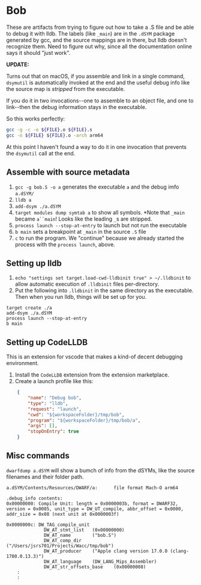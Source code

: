 # Bob

These are artifacts from trying to figure out how to take a .S file and be able to debug it with lldb.  The labels (like `_main`) are in the `.dSYM` package generated by gcc, and the source mappings are in there, but lldb doesn't recognize them.  Need to figure out why, since all the documentation online says it should "just work".

**UPDATE:**

Turns out that on macOS, if you assemble and link in a single command, `dsymutil` is automatically invoked at the end and the useful debug info like the source map is *stripped* from the executable.  

If you do it in two invocations--one to assemble to an object file, and one to link--then the debug information stays in the executable.

So this works perfectly:

```bash
gcc -g -c -o ${FILE}.o ${FILE}.s
gcc -o ${FILE} ${FILE}.o -arch arm64
```

At this point I haven't found a way to do it in one invocation that prevents the `dsymutil` call at the end.

## Assemble with source metadata

1. `gcc -g bob.S -o a` generates the executable `a` and the debug imfo `a.dSYM/`
1. `lldb a`
1. `add-dsym ./a.dSYM`
1. `target modules dump symtab a` to show all symbols.  *Note that `_main` became `a``main`!  Looks like the leading `_`s are stripped.
1. `process launch --stop-at-entry` to launch but not run the executable
1. `b main` sets a breakpoint at `_main` in the source `.S` file
1. `c` to run the program.  We "continue" because we already started the process with the `process launch`, above.

## Setting up lldb

1. `echo "settings set target.load-cwd-lldbinit true" > ~/.lldbinit` to allow automatic execution of `.lldbinit` files per-directory.
1. Put the following into `.lldbinit` in the same directory as the executable.  Then when you run lldb, things will be set up for you.

```
target create ./a
add-dsym ./a.dSYM
process launch --stop-at-entry
b main
```

## Setting up CodeLLDB

This is an extension for vscode that makes a kind-of decent debugging environment.

1. Install the `CodeLLDB` extension from the extension marketplace.
2. Create a launch profile like this:

```json
    {
        "name": "Debug bob",
        "type": "lldb",
        "request": "launch",
        "cwd": "${workspaceFolder}/tmp/bob",
        "program": "${workspaceFolder}/tmp/bob/a",
        "args": [],
        "stopOnEntry": true
    }
```

## Misc commands

`dwarfdump a.dSYM` will show a bumch of info from the dSYMs, like the source filenames and their folder path.

```
a.dSYM/Contents/Resources/DWARF/a:      file format Mach-O arm64

.debug_info contents:
0x00000000: Compile Unit: length = 0x0000003b, format = DWARF32, version = 0x0005, unit_type = DW_UT_compile, abbr_offset = 0x0000, addr_size = 0x08 (next unit at 0x0000003f)

0x0000000c: DW_TAG_compile_unit
              DW_AT_stmt_list   (0x00000000)
              DW_AT_name        ("bob.S")
              DW_AT_comp_dir    ("/Users/jsrs701/Projects/Wacc/tmp/bob")
              DW_AT_producer    ("Apple clang version 17.0.0 (clang-1700.0.13.3)")
              DW_AT_language    (DW_LANG_Mips_Assembler)
              DW_AT_str_offsets_base    (0x00000008)
    :
    :
```

